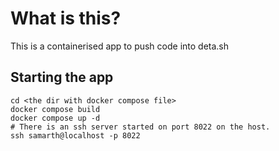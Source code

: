 # What is this?
This is a containerised app to push code into deta.sh

## Starting the app
```
cd <the dir with docker compose file>
docker compose build
docker compose up -d
# There is an ssh server started on port 8022 on the host.
ssh samarth@localhost -p 8022
```